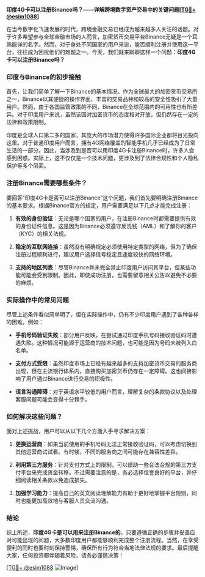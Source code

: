 **印度4G卡可以注册Binance吗？——详解跨境数字资产交易中的关键问题[[TG💪+ @esim1088](https://t.me/s/esim1088)]**

在当今数字化飞速发展的时代，跨境金融交易已经成为越来越多人关注的话题。对于许多希望参与全球金融市场的人而言，加密货币交易平台Binance无疑是一个耳熟能详的名字。然而，对于身处不同国家的用户来说，能否顺利注册并使用这一平台，往往成为困扰他们的难题之一。今天，我们就来聊聊这样一个问题：**印度4G卡可以注册Binance吗？**

### 印度与Binance的初步接触

首先，让我们简单了解一下Binance的基本情况。作为全球最大的加密货币交易所之一，Binance以其便捷的操作界面、丰富的交易品种和较高的安全性吸引了大量用户。然而，由于各国监管政策的不同，Binance在全球范围内的可用性也有所差异。对于印度用户来说，虽然该国对加密货币的态度相对开放，但仍然存在一定的法律和政策限制。

印度是全球人口第二多的国家，其庞大的市场潜力使得许多国际企业都将目光投向这里。对于普通印度用户而言，拥有4G网络覆盖的智能手机几乎已经成为了日常生活的一部分。因此，当涉及到是否可以用印度4G卡注册Binance时，许多人会感到困惑。实际上，这不仅仅是一个技术问题，更涉及到了法律合规性和个人隐私保护等多个层面。

### 注册Binance需要哪些条件？

要回答“印度4G卡是否可以注册Binance”这个问题，我们首先要明确注册Binance的基本要求。根据Binance官方的规定，用户需要满足以下几点才能完成注册：

1. **有效的身份验证**：无论是哪个国家的用户，在注册Binance时都需要提供有效的身份证件信息。这是因为Binance必须遵守反洗钱（AML）和了解你的客户（KYC）的相关法规。
   
2. **稳定的互联网连接**：虽然没有明确规定必须使用特定类型的网络，但为了确保注册过程顺利进行，建议用户选择信号稳定且速度较快的网络环境。

3. **支持的地区列表**：尽管Binance并未完全禁止印度用户访问其平台，但某些功能可能会受到限制。因此，即使成功注册，也需要留意相关公告以避免不必要的麻烦。

### 实际操作中的常见问题

尽管上述条件看似简单明了，但在实际操作中，仍有不少印度用户遇到了各种各样的困难。例如：

- **手机号码验证失败**：部分用户反映，在尝试通过印度手机号码接收验证码时遭遇失败。这种情况可能源于运营商的技术问题，也可能是因为号码未被列入白名单。
  
- **支付方式受限**：虽然印度市场上已经有越来越多的支持加密货币交易的服务商出现，但在主流银行体系内，直接购买加密货币仍存在一定障碍。这也间接影响了用户通过Binance进行交易的积极性。

- **语言沟通障碍**：对于英语水平较低的用户而言，理解复杂的条款协议以及处理客服问题可能会变得十分棘手。

### 如何解决这些问题？

面对上述挑战，用户可以从以下几个方面入手寻求解决方案：

1. **更换运营商**：如果当前使用的手机号码无法正常接收验证码，可以考虑切换到其他运营商试试看。有时候，不同的服务商之间可能存在兼容性差异。

2. **利用第三方服务**：针对支付方式上的限制，可以借助一些合法合规的第三方支付平台来完成资金转移。不过需要注意的是，务必选择信誉良好的平台，并仔细阅读相关条款以免造成损失。

3. **加强学习能力**：提高自己的英文阅读理解能力有助于更好地掌握平台规则，同时也能更加高效地与客服人员交流沟通。

### 结论

综上所述，**印度4G卡是可以用来注册Binance的**。只要遵循正确的步骤并妥善应对可能出现的问题，大多数印度用户都能够顺利完成整个注册流程。当然，在享受便利的同时也要时刻保持警惕，确保所有行为符合当地法律法规的要求。最后提醒大家，任何投资都伴随着风险，请务必谨慎决策！

[[TG💪+ @esim1088](https://t.me/s/esim1088) ![Image](https://i.postimg.cc/4NQfJmqS/Snipaste-2025-05-13-00-14-12.png)]